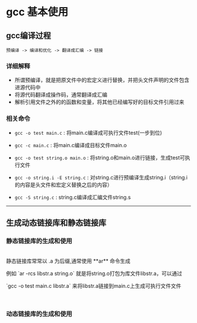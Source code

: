 # gcc 基本使用

## gcc编译过程

    预编译 -> 编译和优化 -> 翻译成汇编 -> 链接

### 详细解释

- 所谓预编译，就是把原文件中的宏定义进行替换，并把头文件声明的文件包含进源代码中
- 将源代码翻译成操作码，通常翻译成汇编
- 解析引用文件之外的的函数和变量，将其他已经编写好的目标文件引用过来

### 相关命令

- `gcc -o test main.c` : 将main.c编译成可执行文件test(一步到位)

- `gcc -c main.c` : 将main.c编译成目标文件main.o

- `gcc -o test string.o main.o` : 将string.o和main.o进行链接，生成test可执行文件

- `gcc -o string.i -E string.c` : 对string.c进行预编译生成string.i（string.i的内容是头文件和宏定义替换之后的内容）

- `gcc -S string.c` : string.c编译成汇编文件string.s

----------------------------------

## 生成动态链接库和静态链接库

### 静态链接库的生成和使用

</br>
静态链接库常常以 .a 为后缀,通常使用 **ar** 命令生成</p>
例如 `ar -rcs libstr.a string.o` 就是将string.o打包为库文件libstr.a，可以通过</p>
`gcc -o test main.c libstr.a` 来将libstr.a链接到main.c上生成可执行文件文件</p>
</br>

### 动态链接库的生成和使用
